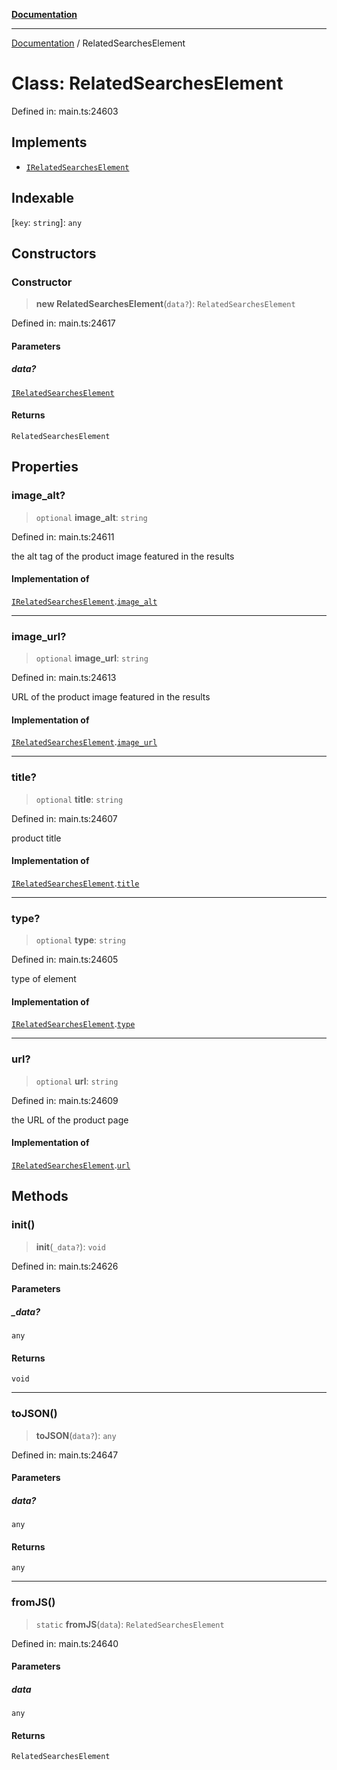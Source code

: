 [**Documentation**](../README.md)

***

[Documentation](../README.md) / RelatedSearchesElement

# Class: RelatedSearchesElement

Defined in: main.ts:24603

## Implements

- [`IRelatedSearchesElement`](../interfaces/IRelatedSearchesElement.md)

## Indexable

\[`key`: `string`\]: `any`

## Constructors

### Constructor

> **new RelatedSearchesElement**(`data?`): `RelatedSearchesElement`

Defined in: main.ts:24617

#### Parameters

##### data?

[`IRelatedSearchesElement`](../interfaces/IRelatedSearchesElement.md)

#### Returns

`RelatedSearchesElement`

## Properties

### image\_alt?

> `optional` **image\_alt**: `string`

Defined in: main.ts:24611

the alt tag of the product image featured in the results

#### Implementation of

[`IRelatedSearchesElement`](../interfaces/IRelatedSearchesElement.md).[`image_alt`](../interfaces/IRelatedSearchesElement.md#image_alt)

***

### image\_url?

> `optional` **image\_url**: `string`

Defined in: main.ts:24613

URL of the product image featured in the results

#### Implementation of

[`IRelatedSearchesElement`](../interfaces/IRelatedSearchesElement.md).[`image_url`](../interfaces/IRelatedSearchesElement.md#image_url)

***

### title?

> `optional` **title**: `string`

Defined in: main.ts:24607

product title

#### Implementation of

[`IRelatedSearchesElement`](../interfaces/IRelatedSearchesElement.md).[`title`](../interfaces/IRelatedSearchesElement.md#title)

***

### type?

> `optional` **type**: `string`

Defined in: main.ts:24605

type of element

#### Implementation of

[`IRelatedSearchesElement`](../interfaces/IRelatedSearchesElement.md).[`type`](../interfaces/IRelatedSearchesElement.md#type)

***

### url?

> `optional` **url**: `string`

Defined in: main.ts:24609

the URL of the product page

#### Implementation of

[`IRelatedSearchesElement`](../interfaces/IRelatedSearchesElement.md).[`url`](../interfaces/IRelatedSearchesElement.md#url)

## Methods

### init()

> **init**(`_data?`): `void`

Defined in: main.ts:24626

#### Parameters

##### \_data?

`any`

#### Returns

`void`

***

### toJSON()

> **toJSON**(`data?`): `any`

Defined in: main.ts:24647

#### Parameters

##### data?

`any`

#### Returns

`any`

***

### fromJS()

> `static` **fromJS**(`data`): `RelatedSearchesElement`

Defined in: main.ts:24640

#### Parameters

##### data

`any`

#### Returns

`RelatedSearchesElement`
